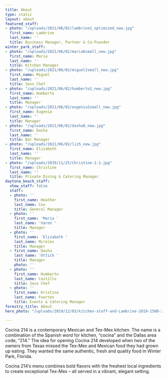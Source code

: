 ```yaml
---
title: About
type: static
layout: about
featured_staff:
- photo: "/uploads/2021/06/02/lambrine1_optimized_new.jpg"
  first_name: Lambrine
  last_name: ''
  title: Business Manager, Partner & Co-Founder
winter_park_staff:
- photo: "/uploads/2021/06/02/maria6small_new.jpg"
  first_name: Maria
  last_name: ''
  title: Kitchen Manager
- photo: "/uploads/2021/06/02/miguel2small_new.jpg"
  first_name: Miguel
  last_name: ''
  title: Sous Chef
- photo: "/uploads/2021/06/02/humberto1_new.jpg"
  first_name: Humberto
  last_name: ''
  title: Manager
- photo: "/uploads/2021/06/02/eugenia1small_new.jpg"
  first_name: Eugenia
  last_name: ''
  title: Manager
- photo: "/uploads/2021/06/02/dasha8_new.jpg"
  first_name: Dasha
  last_name: ''
  title: Bar Manager
- photo: "/uploads/2021/06/02/liz5_new.jpg"
  first_name: Elizabeth
  last_name: ''
  title: Manager
- photo: "/uploads/2019/11/25/Christine-1-1.jpg"
  first_name: Christine
  last_name: ''
  title: Private Dining & Catering Manager
daytona_beach_staff:
  show_staff: false
  staff:
  - photo: ''
    first_name: Heather
    last_name: Cox
    title: General Manager
  - photo: ''
    first_name: 'Maria '
    last_name: 'Varon '
    title: Manager
  - photo: ''
    first_name: 'Elizabeth '
    last_name: Mireles
    title: Manager
  - first_name: Dasha
    last_name: 'Ottich '
    title: Manager
    photo: ''
  - photo: ''
    first_name: Humberto
    last_name: Castillo
    title: Sous Chef
  - photo: ''
    first_name: Kristina
    last_name: Fuertes
    title: Events & Catering Manager
forestry_title: About
hero_photo: "/uploads/2019/12/03/kitchen-staff-and-Lambrine-2019-1500-2500.jpg"

---
```

Cocina 214 is a contemporary Mexican and Tex-Mex kitchen. The name is a combination of the Spanish word for kitchen, “cocina” and the Dallas area code, “214.” The idea for opening Cocina 214 developed when two of the owners from Texas missed the Tex-Mex and Mexican food they had grown up eating. They wanted the same authentic, fresh and quality food in Winter Park, Florida.

Cocina 214’s menu combines bold flavors with the freshest local ingredients to create exceptional Tex-Mex – all served in a vibrant, elegant setting.